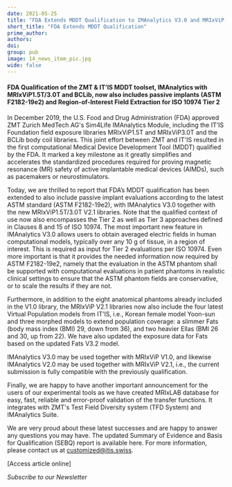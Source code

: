 ```yaml
---
date: 2021-05-25
title: "FDA Extends MDDT Qualification to IMAnalytics V3.0 and MRIxViP V2.1"
short_title: "FDA Extends MDDT Qualification"
prime_author: 
authors: 
doi: 
group: pub
image: 14_news_item_pic.jpg
wide: false
---
```

#### FDA Qualification of the ZMT & IT’IS MDDT toolset, IMAnalytics with MRIxViP1.5T/3.0T and BCLib, now also includes passive implants (ASTM F2182-19e2) and Region-of-Interest Field Extraction for ISO 10974 Tier 2

In December 2019, the U.S. Food and Drug Administration (FDA) approved ZMT Zurich MedTech AG's Sim4Life IMAnalytics Module, including the IT’IS Foundation field exposure libraries MRIxViP1.5T and MRIxViP3.0T and the BCLib body coil libraries. This joint effort between ZMT and IT'IS resulted in the first computational Medical Device Development Tool (MDDT) qualified by the FDA. It marked a key milestone as it greatly simplifies and accelerates the standardized procedures required for proving magnetic resonance (MR) safety of active implantable medical devices (AIMDs), such as pacemakers or neurostimulators.

Today, we are thrilled to report that FDA’s MDDT qualification has been extended to also include passive implant evaluations according to the latest ASTM standard (ASTM F2182-19e2), with IMAnalytics V3.0 together with the new MRIxViP1.5T/3.0T V2.1 libraries. Note that the qualified context of use now also encompasses the Tier 2 as well as Tier 3 approaches defined in Clauses 8 and 15 of ISO 10974.
The most important new feature in IMAnalytics V3.0 allows users to obtain averaged electric fields in human computational models, typically over any 10 g of tissue, in a region of interest. This is required as input for Tier 2 evaluations per ISO 10974. Even more important is that it provides the needed information now required by ASTM F2182-19e2, namely that the evaluation in the ASTM phantom shall be supported with computational evaluations in patient phantoms in realistic clinical settings to ensure that the ASTM phantom fields are conservative, or to scale the results if they are not.

Furthermore, in addition to the eight anatomical phantoms already included in the V1.0 library, the MRIxViP V2.1 libraries now also include the four latest Virtual Population models from IT’IS, i.e., Korean female model Yoon-sun and three morphed models to extend population coverage: a slimmer Fats (body mass index (BMI) 29, down from 36), and two heavier Ellas (BMI 26 and 30, up from 22). We have also updated the exposure data for Fats based on the updated Fats V3.2 model.

IMAnalytics V3.0 may be used together with MRIxViP V1.0, and likewise IMAnalytics V2.0 may be used together with MRIxViP V2.1, i.e., the current submission is fully compatible with the previously qualification.

Finally, we are happy to have another important announcement for the users of our experimental tools as we have created MRIxLAB database for easy, fast, reliable and error-proof validation of the transfer functions. It integrates with ZMT's Test Field Diversity system (TFD System) and IMAnalytics Suite.

We are very proud about these latest successes and are happy to answer any questions you may have. The updated Summary of Evidence and Basis for Qualification (SEBQ) report is available here. For more information, please contact us at customized@itis.swiss.

[Access article online]

*Subscribe to our Newsletter*
